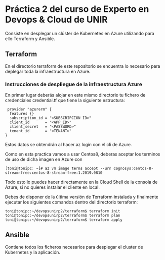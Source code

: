 # Práctica 2 del curso de Experto en Devops &amp; Cloud de UNIR

Consiste en desplegar un clúster de Kubernetes en Azure utilizando para ello Terraform y Ansible.

## Terraform
En el directorio terraform de este repositorio se encuentra lo necesario para deplegar toda la infraestructura en Azure.

### Instrucciones de despliegue de la infraestructura Azure
En primer lugar deberás alojar en este mismo directorio tu fichero de credenciales credential.tf que tiene la siguiente estructura:

```
 provider "azurerm" {
  features {}
  subscription_id = "<SUBSCRIPCION ID>"
  client_id       = "<APP_ID>"
  client_secret   = "<PASSWORD>"
  tenant_id       = "<TENANT>"
}
```

Estos datos se obtendrán al hacer az login con el cli de Azure.

Como en esta practica vamos a usar Centos8, deberas aceptar los terminos de uso de dicha imagen en Azure con

```console
[toni@tonipc: ~]# az vm image terms accept --urn cognosys:centos-8-stream-free:centos-8-stream-free:1.2019.0810
```

Todo esto lo puedes hacer directamente en la Cloud Shell de la consola de Azure, si no quieres instalar el cliente en local.

Debes de disponer de la última versión de Terraform instalada y finalmente ejecutar los siguientes comandos dentro del directorio terraform:

```console
toni@tonipc:~/devopsunirp2/terraform$ terraform init
toni@tonipc:~/devopsunirp2/terraform$ terraform plan
toni@tonipc:~/devopsunirp2/terraform$ terraform apply
```

## Ansible
Contiene todos los ficheros necesarios para desplegar el cluster de Kubernetes y la aplicación.

